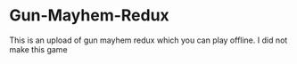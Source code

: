 # Gun-Mayhem-Redux
This is an upload of gun mayhem redux which you can play offline. I did not make this game
